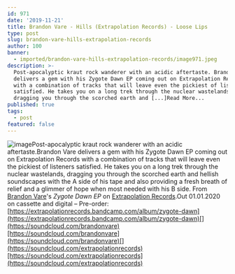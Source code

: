```yaml
---
id: 971
date: '2019-11-21'
title: Brandon Vare - Hills (Extrapolation Records) - Loose Lips
type: post
slug: brandon-vare-hills-extrapolation-records
author: 100
banner:
  - imported/brandon-vare-hills-extrapolation-records/image971.jpeg
description: >-
  Post-apocalyptic kraut rock wanderer with an acidic aftertaste. Brandon Vare
  delivers a gem with his Zygote Dawn EP coming out on Extrapolation Records
  with a combination of tracks that will leave even the pickiest of listeners
  satisfied. He takes you on a long trek through the nuclear wastelands,
  dragging you through the scorched earth and [...]Read More...
published: true
tags:
  - post
featured: false
---
```

![image](../imported/brandon-vare-hills-extrapolation-records/image971.jpeg)Post-apocalyptic kraut rock wanderer with an acidic aftertaste.Brandon Vare delivers a gem with his Zygote Dawn EP coming out on Extrapolation Records with a combination of tracks that will leave even the pickiest of listeners satisfied. He takes you on a long trek through the nuclear wastelands, dragging you through the scorched earth and hellish soundscapes with the A side of his tape and also providing a fresh breath of relief and a glimmer of hope when most needed with his B side. From [Brandon Vare](https://www.residentadvisor.net/dj/brandonvare)'s _Zygote Dawn EP_ on [Extrapolation Records](https://extrapolationrecords.bandcamp.com/).Out 01.01.2020 on cassette and digital – Pre-order: [](https://extrapolationrecords.bandcamp.com/album/zygote-dawn)[https://extrapolationrecords.bandcamp.com/album/zygote-dawn](https://extrapolationrecords.bandcamp.com/album/zygote-dawn)[](https://soundcloud.com/brandonvare)[https://soundcloud.com/brandonvare](https://soundcloud.com/brandonvare)[](https://soundcloud.com/extrapolationrecords)[https://soundcloud.com/extrapolationrecords](https://soundcloud.com/extrapolationrecords)